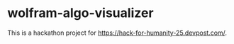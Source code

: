 # wolfram-algo-visualizer
This is a hackathon project for https://hack-for-humanity-25.devpost.com/.
